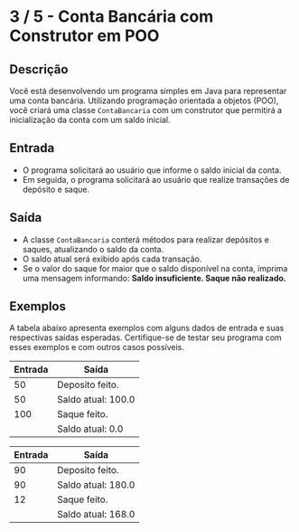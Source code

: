 # 3 / 5 - Conta Bancária com Construtor em POO

## Descrição

Você está desenvolvendo um programa simples em Java para representar uma conta bancária. Utilizando programação orientada a objetos (POO), você criará uma classe `ContaBancaria` com um construtor que permitirá a inicialização da conta com um saldo inicial.

## Entrada

* O programa solicitará ao usuário que informe o saldo inicial da conta.
* Em seguida, o programa solicitará ao usuário que realize transações de depósito e saque.

## Saída

* A classe `ContaBancaria` conterá métodos para realizar depósitos e saques, atualizando o saldo da conta.
* O saldo atual será exibido após cada transação.
* Se o valor do saque for maior que o saldo disponível na conta, imprima uma mensagem informando: **Saldo insuficiente. Saque não realizado.**
 

## Exemplos

A tabela abaixo apresenta exemplos com alguns dados de entrada e suas respectivas saídas esperadas. Certifique-se de testar seu programa com esses exemplos e com outros casos possíveis.

| Entrada | Saída |
| ------- | ----- |
| 50 | Deposito feito. |
| 50 | Saldo atual: 100.0 |
| 100 | Saque feito. |
| | Saldo atual: 0.0 |

| Entrada | Saída |
| ------- | ----- |
| 90 | Deposito feito. |
| 90 | Saldo atual: 180.0 |
| 12 | Saque feito. |
| | Saldo atual: 168.0 |